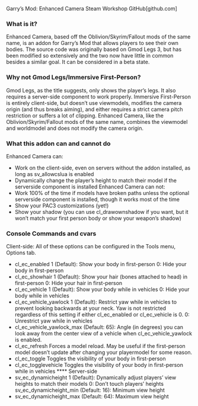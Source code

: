 Garry’s Mod: Enhanced Camera
Steam Workshop
GitHub[github.com]

### What is it?
Enhanced Camera, based off the Oblivion/Skyrim/Fallout mods of the same name, is an addon for Garry’s Mod that allows players to see their own bodies. The source code was originally based on Gmod Legs 3, but has been modified so extensively and the two now have little in common besides a similar goal. It can be considered in a beta state.

### Why not Gmod Legs/Immersive First-Person?
Gmod Legs, as the title suggests, only shows the player’s legs. It also requires a server-side component to work properly. Immersive First-Person is entirely client-side, but doesn’t use viewmodels, modifies the camera origin (and thus breaks aiming), and either requires a strict camera pitch restriction or suffers a lot of clipping. Enhanced Camera, like the Oblivion/Skyrim/Fallout mods of the same name, combines the viewmodel and worldmodel and does not modify the camera origin.

### What this addon can and cannot do
Enhanced Camera can:
* Work on the client-side, even on servers without the addon installed, as long as sv_allowcslua is enabled
* Dynamically change the player’s height to match their model if the serverside component is installed
Enhanced Camera can not:
* Work 100% of the time if models have broken paths unless the optional serverside component is installed, though it works most of the time
* Show your PAC3 customizations (yet!)
* Show your shadow (you can use cl_drawownshadow if you want, but it won’t match your first person body or show your weapon’s shadow)

### Console Commands and cvars
Client-side: All of these options can be configured in the Tools menu, Options tab.
* cl_ec_enabled
1 (Default): Show your body in first-person
0: Hide your body in first-person
* cl_ec_showhair
1 (Default): Show your hair (bones attached to head) in first-person
0: Hide your hair in first-person
* cl_ec_vehicle
1 (Default): Show your body while in vehicles
0: Hide your body while in vehicles
* cl_ec_vehicle_yawlock
1 (Default): Restrict yaw while in vehicles to prevent looking backwards at your neck. Yaw is not restricted regardless of this setting if either cl_ec_enabled or cl_ec_vehicle is 0.
0: Unrestrict yaw while in vehicles
* cl_ec_vehicle_yawlock_max
(Default: 65): Angle (in degrees) you can look away from the center view of a vehicle when cl_ec_vehicle_yawlock is enabled.
* cl_ec_refresh
Forces a model reload. May be useful if the first-person model doesn’t update after changing your playermodel for some reason.
* cl_ec_toggle
Toggles the visibility of your body in first-person
* cl_ec_togglevehicle
Toggles the visibility of your body in first-person while in vehicles
**** Server-side
* sv_ec_dynamicheight
1 (Default): Dynamically adjust players’ view heights to match their models
0: Don’t touch players’ heights
sv_ec_dynamicheight_min
(Default: 16): Minimum view height
* sv_ec_dynamicheight_max
(Default: 64): Maximum view height
